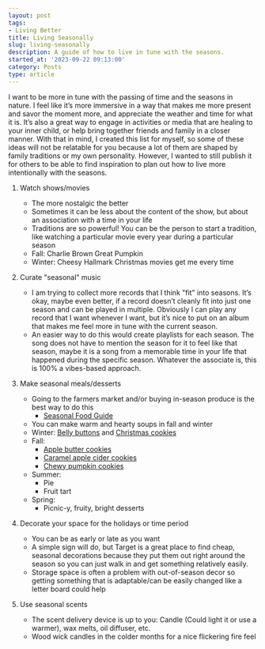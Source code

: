 ```yaml
---
layout: post
tags:
- Living Better
title: Living Seasonally
slug: living-seasonally
description: A guide of how to live in tune with the seasons.
started_at: '2023-09-22 09:13:00'
category: Posts
type: article
---
```


I want to be more in tune with the passing of time and the seasons in nature. I feel like it’s more immersive in a way that makes me more present and savor the moment more, and appreciate the weather and time for what it is. It’s also a great way to engage in activities or media that are healing to your inner child, or help bring together friends and family in a closer manner. With that in mind, I created this list for myself, so some of these ideas will not be relatable for you because a lot of them are shaped by family traditions or my own personality. However, I wanted to still publish it for others to be able to find inspiration to plan out how to live more intentionally with the seasons.

1. Watch shows/movies
    * The more nostalgic the better
    * Sometimes it can be less about the content of the show, but about an association with a time in your life
    * Traditions are so powerful! You can be the person to start a tradition, like watching a particular movie every year during a particular season
    * Fall: Charlie Brown Great Pumpkin
    * Winter: Cheesy Hallmark Christmas movies get me every time

2. Curate "seasonal" music 
    * I am trying to collect more records that I think "fit" into seasons. It’s okay, maybe even better, if a record doesn’t cleanly fit into just one season and can be played in multiple. Obviously I can play any record that I want whenever I want, but it’s nice to put on an album that makes me feel more in tune with the current season.
    * An easier way to do this would create playlists for each season. The song does not have to mention the season for it to feel like that season, maybe it is a song from a memorable time in your life that happened during the specific season. Whatever the associate is, this is 100% a vibes-based approach.

3. Make seasonal meals/desserts
    * Going to the farmers market and/or buying in-season produce is the best way to do this
        * [Seasonal Food Guide](https://www.seasonalfoodguide.org/)
    * You can make warm and hearty soups in fall and winter 
    * Winter: [Belly buttons](https://www.favfamilyrecipes.com/belly-buttons/) and [Christmas cookies](https://www.recipetineats.com/christmas-cookies-vanilla-biscuits/)
    * Fall: 
        * [Apple butter cookies](https://www.dessertnowdinnerlater.com/apple-butter-cookies/)
        * [Caramel apple cider cookies](https://bluebowlrecipes.com/caramel-apple-cider-cookies/)
        * [Chewy pumpkin cookies](https://inbloombakery.com/chewy-pumpkin-cookies/)
    * Summer: 
        * Pie
        * Fruit tart
    * Spring:
        * Picnic-y, fruity, bright desserts

4. Decorate your space for the holidays or time period
    * You can be as early or late as you want
    * A simple sign will do, but Target is a great place to find cheap, seasonal decorations because they put them out right around the season so you can just walk in and get something relatively easily.
    * Storage space is often a problem with out-of-season decor so getting something that is adaptable/can be easily changed like a letter board could help

5. Use seasonal scents
    * The scent delivery device is up to you: Candle (Could light it or use a warmer), wax melts, oil diffuser, etc.
    * Wood wick candles in the colder months for a nice flickering fire feel